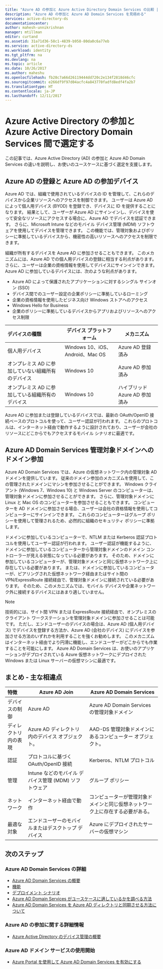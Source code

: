 ```yaml
---
title: "Azure AD の参加と Azure Active Directory Domain Services の比較 | Microsoft Docs"
description: "Azure AD の参加と Azure AD Domain Services を見極める"
services: active-directory-ds
documentationcenter: 
author: mahesh-unnikrishnan
manager: mtillman
editor: curtand
ms.assetid: 31a71d36-58c1-4839-b958-80da0c6a77eb
ms.service: active-directory-ds
ms.workload: identity
ms.tgt_pltfrm: na
ms.devlang: na
ms.topic: article
ms.date: 10/26/2017
ms.author: maheshu
ms.openlocfilehash: fb28c7a66d26119444dd720c2e134f2818d46cfc
ms.sourcegitcommit: e266df9f97d04acfc4a843770fadfd8edf4fa2b7
ms.translationtype: HT
ms.contentlocale: ja-JP
ms.lasthandoff: 12/11/2017
---
```

# <a name="choose-between-azure-active-directory-join-and-azure-active-directory-domain-services"></a>Azure Active Directory の参加と Azure Active Directory Domain Services 間で選定する
この記事では、Azure Active Directory (AD) の参加と Azure AD Domain Services の違いを説明し、お使いのユースケースに基づく選定を支援します。

## <a name="azure-ad-registered-and-azure-ad-joined-devices"></a>Azure AD の登録と Azure AD の参加デバイス
Azure AD では、組織で使用されているデバイスの ID を管理して、これらのデバイスから企業リソースへのアクセスを制御できます。 ユーザーは Azure AD によって個人用デバイス (BYOD) を登録でき、デバイスに ID を提供することになります。 結果として、ユーザーが Azure AD にサインインし、デバイスを使って安全なリソースにアクセスする場合に、Azure AD でデバイスを認証できます。 さらに、Microsoft Intune などのモバイル デバイス管理 (MDM) ソフトウェアを使用してデバイスを管理できます。 この機能では、管理対象およびポリシーに準拠しているデバイスから、機密性の高いリソースへのアクセスを制限できます。

組織が所有するデバイスを Azure AD に参加させることもできます。 このメカニズムには、Azure AD での個人用デバイスの登録に相当する利点があります。 さらに、ユーザーは企業の資格情報を使用してデバイスにサインインできます。 Azure AD に参加しているデバイスには、次のような利点があります。
* Azure AD によって保護されたアプリケーションに対するシングル サインオン (SSO)
* デバイス間でのユーザー設定の企業ポリシーに準拠しているローミング
* 企業の資格情報を使用したビジネス向け Windows ストアへのアクセス
* Windows Hello for Business
* 企業のポリシーに準拠しているデバイスからアプリおよびリソースへのアクセス制限

| **デバイスの種類** | **デバイス プラットフォーム** | **メカニズム** |
|:---| --- | --- |
| 個人用デバイス | Windows 10、iOS、Android、Mac OS | Azure AD 登録済み |
| オンプレミス AD に参加していない組織所有のデバイス | Windows 10 | Azure AD 参加済み |
| オンプレミス AD に参加している組織所有のデバイス | Windows 10 | ハイブリッド Azure AD 参加済み |

Azure AD に参加または登録しているデバイスでは、最新の OAuth/OpenID 接続ベースのプロトコルを使って、ユーザー認証が行われます。 これらのプロトコルは、インターネット経由で動作するように設計されており、ユーザーが会社のリソースにどこからでもアクセスするモバイル シナリオに最適です。


## <a name="domain-join-to-azure-ad-domain-services-managed-domains"></a>Azure AD Domain Services 管理対象ドメインへのドメイン参加
Azure AD Domain Services では、Azure の仮想ネットワーク内の管理対象 AD ドメインを提供しています。 従来のドメイン参加のメカニズムを使用して、この管理されたドメインにマシンを参加させることができます。 Windows クライアント (Windows 7、Windows 10) と Windows Server のコンピューターは、管理対象ドメインに参加させることができます。 さらに、管理対象ドメインに Linux と Mac OS のコンピューターを参加させることもできます。 コンピューターを AD ドメインに参加させる場合、ユーザーは会社の資格情報を使用してコンピューターにサインインできます。 これらのコンピューターはグループ ポリシーを使用して管理されるため、必然的に組織のセキュリティ ポリシーに準拠します。

ドメインに参加しているコンピューターで、NTLM または Kerberos 認証プロトコルを使用してユーザー認証が行われます。 ユーザー認証が機能するように、ドメインに参加しているコンピューターから管理対象ドメインのドメイン コントローラーが見える状態になっている必要があります。 そのため、ドメインに参加しているコンピューターが、管理対象ドメインと同じ仮想ネットワーク上に存在している必要があります。 または、ドメインに参加しているコンピューターが、ピアリングされた仮想ネットワーク経由またはサイト間の VPN/ExpressRoute 接続経由で、管理対象ドメインに接続されている必要があります。 そのため、このメカニズムでは、モバイル デバイスや企業ネットワーク外に接続するデバイスにはあまり適していません。

> [!NOTE]
> 技術的には、サイト間 VPN または ExpressRoute 接続経由で、オンプレミスのクライアント ワークステーションを管理対象ドメインに参加させることは可能です。 ただし、エンドユーザーのデバイスの場合は、Azure AD (個人用デバイス) でデバイスを登録する方法か、Azure AD (会社のデバイス) にデバイスを参加させる方法のいずれかを利用することを強くお勧めします。 このメカニズムはインターネット経由でより円滑に機能し、エンドユーザーがどこからでも作業することを可能にします。 Azure AD Domain Services は、お使いのアプリケーションがデプロイされている Azure 仮想ネットワークにデプロイされた Windows または Linux サーバーの仮想マシンに最適です。


## <a name="summary---key-differences"></a>まとめ - 主な相違点
| **特徴** | **Azure AD Join** | **Azure AD Domain Services** |
|:---| --- | --- |
| デバイスの制御 | Azure AD | Azure AD Domain Services の管理対象ドメイン |
| ディレクトリ内の表現 | Azure AD ディレクトリ内のデバイス オブジェクト。 | AAD-DS 管理対象ドメインにあるコンピューター オブジェクト。 |
| 認証 | プロトコルに基づく OAuth/OpenID 接続 | Kerberos、NTLM プロトコル |
| 管理 | Intune などのモバイル デバイス管理 (MDM) ソフトウェア | グループ ポリシー |
| ネットワーク | インターネット経由で動作 | コンピューターが管理対象ドメインと同じ仮想ネットワーク上に存在する必要がある。|
| 最適な対象 | エンドユーザーのモバイルまたはデスクトップ デバイス | Azure にデプロイされたサーバーの仮想マシン |


## <a name="next-steps"></a>次のステップ
### <a name="learn-more-about-azure-ad-domain-services"></a>Azure AD Domain Services の詳細
* [Azure AD Domain Services の概要](active-directory-ds-overview.md)
* [機能](active-directory-ds-features.md)
* [デプロイメント シナリオ](active-directory-ds-scenarios.md)
* [Azure AD Domain Services がユースケースに適しているかを調べる方法](active-directory-ds-comparison.md)
* [Azure AD Domain Services を Azure AD ディレクトリと同期させる方法について](active-directory-ds-synchronization.md)

### <a name="learn-more-about-azure-ad-join"></a>Azure AD の参加に関する詳細情報
* [Azure Active Directory のデバイス管理の概要](../active-directory/device-management-introduction.md)

### <a name="get-started-with-azure-ad-domain-services"></a>Azure AD ドメイン サービスの使用開始
* [Azure Portal を使用して Azure AD Domain Services を有効にする](active-directory-ds-getting-started.md)
